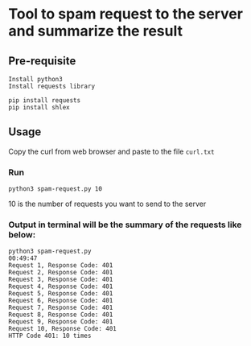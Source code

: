 # Tool to spam request to the server and summarize the result

## Pre-requisite
    Install python3
    Install requests library
```shell
pip install requests
pip install shlex
```
## Usage

Copy the curl from web browser and paste to the file `curl.txt`

### Run
```shell
python3 spam-request.py 10
```
10 is the number of requests you want to send to the server

### Output in terminal will be the summary of the requests like below:
```shell
python3 spam-request.py                                                                                                                                                            00:49:47
Request 1, Response Code: 401
Request 2, Response Code: 401
Request 3, Response Code: 401
Request 4, Response Code: 401
Request 5, Response Code: 401
Request 6, Response Code: 401
Request 7, Response Code: 401
Request 8, Response Code: 401
Request 9, Response Code: 401
Request 10, Response Code: 401
HTTP Code 401: 10 times
```